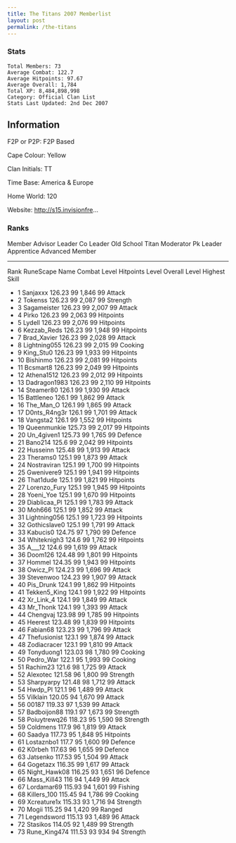 ```yaml
---
title: The Titans 2007 Memberlist
layout: post
permalink: /the-titans
---
```


### Stats

    Total Members: 73
    Average Combat: 122.7
    Average Hitpoints: 97.67
    Average Overall: 1,784
    Total XP: 8,484,898,998
    Category: Official Clan List
    Stats Last Updated: 2nd Dec 2007

	
## Information

F2P or P2P: F2P Based

Cape Colour: Yellow

Clan Initials: TT
	

Time Base: America & Europe

Home World: 120

Website: http://s15.invisionfre...

### Ranks
Member	Advisor	Leader	Co Leader
Old School Titan	Moderator	Pk Leader	Apprentice
Advanced Member

---


Rank 	RuneScape Name 	Combat Level 	Hitpoints Level 	Overall Level 	Highest Skill
- 1 	Sanjaxxx 	126.23 	99 	1,846 	99 Attack	
- 2 	Tokenss 	126.23 	99 	2,087 	99 Strength	
- 3 	Sagameister 	126.23 	99 	2,007 	99 Attack	
- 4 	Pirko 	126.23 	99 	2,063 	99 Hitpoints	
- 5 	Lydell 	126.23 	99 	2,076 	99 Hitpoints	
- 6 	Kezzab_Reds 	126.23 	99 	1,948 	99 Hitpoints	
- 7 	Brad_Xavier 	126.23 	99 	2,028 	99 Attack	
- 8 	Lightning055 	126.23 	99 	2,015 	99 Cooking	
- 9 	King_Stu0 	126.23 	99 	1,933 	99 Hitpoints	
- 10 	Bishinmo 	126.23 	99 	2,081 	99 Hitpoints	
- 11 	Bcsmart8 	126.23 	99 	2,049 	99 Hitpoints	
- 12 	Athena1512 	126.23 	99 	2,012 	99 Hitpoints	
- 13 	Dadragon1983 	126.23 	99 	2,110 	99 Hitpoints	
- 14 	Steamer80 	126.1 	99 	1,930 	99 Attack	
- 15 	Battleneo 	126.1 	99 	1,862 	99 Attack	
- 16 	The_Man_O 	126.1 	99 	1,865 	99 Attack	
- 17 	D0nts_R4ng3r 	126.1 	99 	1,701 	99 Attack	
- 18 	Vangsta2 	126.1 	99 	1,552 	99 Hitpoints	
- 19 	Queenmunkie 	125.73 	99 	2,017 	99 Hitpoints	
- 20 	Un_4given1 	125.73 	99 	1,765 	99 Defence	
- 21 	Bano214 	125.6 	99 	2,042 	99 Hitpoints	
- 22 	Husseinn 	125.48 	99 	1,913 	99 Attack	
- 23 	Therams0 	125.1 	99 	1,873 	99 Attack	
- 24 	Nostraviran 	125.1 	99 	1,700 	99 Hitpoints	
- 25 	Gwenivere9 	125.1 	99 	1,941 	99 Hitpoints	
- 26 	That1dude 	125.1 	99 	1,821 	99 Hitpoints	
- 27 	Lorenzo_Fury 	125.1 	99 	1,945 	99 Hitpoints	
- 28 	Yoeni_Yoe 	125.1 	99 	1,670 	99 Hitpoints	
- 29 	Diablicaa_Pl 	125.1 	99 	1,783 	99 Attack	
- 30 	Moh666 	125.1 	99 	1,852 	99 Attack	
- 31 	Lightning056 	125.1 	99 	1,723 	99 Hitpoints	
- 32 	Gothicslave0 	125.1 	99 	1,791 	99 Attack	
- 33 	Kabucis0 	124.75 	97 	1,790 	99 Defence	
- 34 	Whiteknigh3 	124.6 	99 	1,762 	99 Hitpoints	
- 35 	A___12 	124.6 	99 	1,619 	99 Attack	
- 36 	Doom126 	124.48 	99 	1,801 	99 Hitpoints	
- 37 	Hommel 	124.35 	99 	1,943 	99 Hitpoints	
- 38 	Owicz_Pl 	124.23 	99 	1,696 	99 Attack	
- 39 	Stevenwoo 	124.23 	99 	1,907 	99 Attack	
- 40 	Pis_Drunk 	124.1 	99 	1,862 	99 Hitpoints	
- 41 	Tekken5_King 	124.1 	99 	1,922 	99 Hitpoints	
- 42 	Xr_Link_4 	124.1 	99 	1,849 	99 Attack	
- 43 	Mr_Thonk 	124.1 	99 	1,393 	99 Attack	
- 44 	Chengvaj 	123.98 	99 	1,785 	99 Hitpoints	
- 45 	Heerest 	123.48 	99 	1,839 	99 Hitpoints	
- 46 	Fabian68 	123.23 	99 	1,796 	99 Attack	
- 47 	Thefusionist 	123.1 	99 	1,874 	99 Attack	
- 48 	Zodiacracer 	123.1 	99 	1,810 	99 Attack	
- 49 	Tonyduong1 	123.03 	98 	1,780 	99 Cooking	
- 50 	Pedro_War 	122.1 	95 	1,993 	99 Cooking	
- 51 	Rachim23 	121.6 	98 	1,725 	99 Attack	
- 52 	Alexotec 	121.58 	96 	1,800 	99 Strength	
- 53 	Sharpyarpy 	121.48 	98 	1,712 	99 Attack	
- 54 	Hwdp_Pl 	121.1 	96 	1,489 	99 Attack	
- 55 	Vilklain 	120.05 	94 	1,670 	99 Attack	
- 56 	00187 	119.33 	97 	1,539 	99 Attack	
- 57 	Badboijon88 	119.1 	97 	1,673 	99 Strength	
- 58 	Poiuytrewq26 	118.23 	95 	1,590 	98 Strength	
- 59 	Coldmens 	117.9 	96 	1,819 	99 Attack	
- 60 	Saadya 	117.73 	95 	1,848 	95 Hitpoints	
- 61 	Lostaznbo1 	117.7 	95 	1,600 	99 Defence	
- 62 	K0rbeh 	117.63 	96 	1,655 	99 Defence	
- 63 	Jatsenko 	117.53 	95 	1,504 	99 Attack	
- 64 	Gogetazx 	116.35 	99 	1,617 	99 Attack	
- 65 	Night_Hawk08 	116.25 	93 	1,651 	96 Defence	
- 66 	Mass_Kill43 	116 	94 	1,449 	99 Attack	
- 67 	Lordamar69 	115.93 	94 	1,601 	99 Fishing	
- 68 	Killers_100 	115.45 	94 	1,786 	99 Cooking	
- 69 	Xcreature1x 	115.33 	93 	1,716 	94 Strength	
- 70 	Mogii 	115.25 	94 	1,420 	99 Ranged	
- 71 	Legendsword 	115.13 	93 	1,489 	96 Attack	
- 72 	Stasikos 	114.05 	92 	1,489 	99 Strength	
- 73 	Rune_King474 	111.53 	93 	934 	94 Strength
